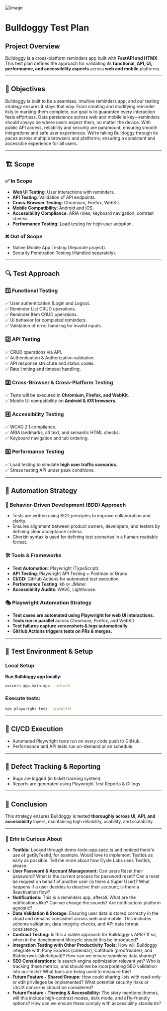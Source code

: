 ![image](https://github.com/user-attachments/assets/a202cd0e-8735-443c-9b6c-f522028d5c1c) 
# **Bulldoggy Test Plan**
## **Project Overview**
Bulldoggy is a cross-platform reminders app built with **FastAPI and HTMX**. This test plan defines the approach for validating its **functional, API, UI, performance, and accessibility aspects** across **web and mobile** platforms.

---

## 🎯 **Objectives**
Bulldoggy is built to be a seamless, intuitive reminders app, and our testing strategy ensures it stays that way. From creating and modifying reminder lists to marking them complete, our goal is to guarantee every interaction feels effortless. Data persistence across web and mobile is key—reminders should always be where users expect them, no matter the device. With public API access, reliability and security are paramount, ensuring smooth integrations and safe user experiences. We’re taking Bulldoggy through its paces across multiple browsers and platforms, ensuring a consistent and accessible experience for all users.

---

## 🏗️ **Scope**
### ✅ **In Scope**
- **Web UI Testing**: User interactions with reminders.
- **API Testing**: Validation of API endpoints.
- **Cross-Browser Testing**: Chromium, Firefox, WebKit.
- **Mobile Compatibility**: Android and iOS.
- **Accessibility Compliance**: ARIA roles, keyboard navigation, contrast checks.
- **Performance Testing**: Load testing for high user adoption.

### ❌ **Out of Scope**
- Native Mobile App Testing (Separate project).
- Security Penetration Testing (Handled separately).

---

## 🔍 **Test Approach**
### 1️⃣ **Functional Testing**
✅ User authentication (Login and Logout.  
✅ Reminder List CRUD operations.  
✅ Reminder Item CRUD operations.  
✅ UI behavior for completed reminders.  
✅ Validation of error handling for invalid inputs.  

### 2️⃣ **API Testing**
✅ CRUD operations via API.  
✅ Authentication & Authorization validation.  
✅ API response structure and status codes.  
✅ Rate limiting and timeout handling.  

### 3️⃣ **Cross-Browser & Cross-Platform Testing**
✅ Tests will be executed in **Chromium, Firefox, and WebKit**.  
✅ Mobile UI compatibility on **Android & iOS browsers**.  

### 4️⃣ **Accessibility Testing**
✅ WCAG 2.1 compliance.  
✅ ARIA landmarks, alt text, and semantic HTML checks.  
✅ Keyboard navigation and tab ordering.  

### 5️⃣ **Performance Testing**
✅ Load testing to simulate **high user traffic scenarios**.  
✅ Stress testing API under peak conditions.  

---

## 🚀 **Automation Strategy**
### 🧩 **Behavior-Driven Development (BDD) Approach**
- Tests are written using BDD principles to improve collaboration and clarity.
- Ensures alignment between product owners, developers, and testers by defining clear acceptance criteria.
- Gherkin syntax is used for defining test scenarios in a human-readable format.

### 🛠️ **Tools & Frameworks**
- **Test Automation**: Playwright (TypeScript).
- **API Testing**: Playwright API Testing + Postman or Bruno.
- **CI/CD**: GitHub Actions for automated test execution.
- **Performance Testing**: k6 or JMeter.
- **Accessibility Audits**: WAVE, Lighthouse.

### 🎭 **Playwright Automation Strategy**
- **Test cases are automated using Playwright for web UI interactions.**
- **Tests run in parallel** across Chromium, Firefox, and WebKit.
- **Test failures capture screenshots & logs automatically.**
- **GitHub Actions triggers tests on PRs & merges.**

---

## 📌 **Test Environment & Setup**
### **Local Setup**
**Run Bulldoggy app locally:**
  ```sh
  uvicorn app.main:app --reload
  ```
### **Execute tests:**
  ```sh
  npx playwright test --parallel
  ```

---

## 🏁 **CI/CD Execution**
- Automated Playwright tests run on every code push to GitHub.
- Performance and API tests run on-demand or on schedule.

---

## 🔄 **Defect Tracking & Reporting**
- Bugs are logged (in ticket tracking system).
- Reports are generated using Playwright Test Reports & CI logs.

---

## 🧘 **Conclusion**
This strategy ensures Bulldoggy is tested **thoroughly across UI, API, and accessibility** layers, maintaining high reliability, usability, and scalability.

---

### 🧐 **Erin is Curious About**
- **TestIds:** Looked through demo-todo-app.spec.ts and noticed there's use of getByTestId, for example. Would love to implement TestIds as early as possible. Tell me more about how Cycle Labs uses TestIds, please.
- **User Password & Account Management:** Can users Reset their password? What is the current process for password reset? Can a reset be request on behalf of another user (is there a Super User)? What happens if a user decides to deactive their account; is there a Reactivation flow?
- **Notifications:** This is a reminders app, afterall. What are the notifications like? Can we change the sounds? Are notifications platform agnostic?
- **Data Validation & Storage:** Ensuring user data is stored correctly in the cloud and remains consistent across web and mobile. This includes schema validation, data integrity checks, and API data format consistency.
- **Contract Testing:** Is this a viable approach for Bulldoggy's APIs? If so, when in the development lifecycle should this be introduced?
- **Integration Testing with Other Productivity Tools:** How will Bulldoggy integrate with Pony Express (calendar), Cattitude (proofreader), and Blabberwok (sketchpad)? How can we ensure seamless data sharing?
- **SEO Considerations:** Is search engine optimization relevant yet? Who is tracking these metrics, and should we be incorporating SEO validation into our tests? What tools are being used to measure this?
- **Future Feature - Shared Groups:** How could sharing lists with read-only or edit privileges be implemented? What potential security risks or UI/UX concerns should be considered?
- **Future Feature - Theming & Accessibility:** The story mentions themes, will this include high-contrast modes, dark mode, and a11y-friendly options? How can we ensure these comply with accessibility standards?
